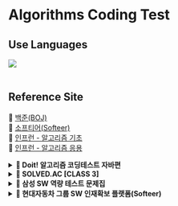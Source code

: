 # Algorithms Coding Test

## Use Languages

<img src="https://img.shields.io/badge/-Java-red?logo=Java&logoColor=white&style=flat-square"/></a>
<br><br>

## Reference Site

📝 [백준(BOJ)](https://www.acmicpc.net/) </br>
📝 [소프티어(Softeer)](https://softeer.ai/practice) </br>
📝 [인프런 - 알고리즘 기초](https://www.inflearn.com/course/%EC%9E%90%EB%B0%94-%EC%95%8C%EA%B3%A0%EB%A6%AC%EC%A6%98-%EB%AC%B8%EC%A0%9C%ED%92%80%EC%9D%B4-%EC%BD%94%ED%85%8C%EB%8C%80%EB%B9%84/dashboard) </br>
📝 [인프런 - 알고리즘 응용](https://www.inflearn.com/course/%EC%9E%90%EB%B0%94-%EC%BD%94%EB%94%A9%ED%85%8C%EC%8A%A4%ED%8A%B8-%EC%B5%9C%EC%8B%A0%EA%B8%B0%EC%B6%9C/dashboard) </br>


<details>
<summary><b> 🚀 Doit! 알고리즘 코딩테스트 자바편</b></summary>
<div>
<blockquote>
<details>
<summary>자료구조</summary>

| 분류          | 문제 번호 | 문제 이름                   | 링크                                              |
|--------------|--------|--------------------------|-------------------------------------------------|
| 배열과 리스트   | 001    | 숫자의 합 구하기              | [BOJ](https://www.acmicpc.net/problem/11720)    |
| 배열과 리스트   | 002    | 평균 구하기                  | [BOJ](https://www.acmicpc.net/problem/1546)    |
| 구간 합        | 003    | 구간 합 구하기                | [BOJ](https://www.acmicpc.net/problem/11659)  |
| 구간 합        | 004    | 구간 합 구하기2               | [BOJ](https://www.acmicpc.net/problem/11660) |
| 구간 합        | 005    | 나머지 합 구하기               | [BOJ](https://www.acmicpc.net/problem/10986) |
| 투 포인터      | 006    | 연속된 자연수의 합 구하기       | [BOJ](https://www.acmicpc.net/problem/2018)  |
| 투 포인터      | 007    | 주몽의 명령                   | [BOJ](https://www.acmicpc.net/problem/1940)  |
| 투 포인터      | 008    | '좋은 수'구하기               | [BOJ](https://www.acmicpc.net/problem/1253)  |
| 슬라이딩 윈도우 | 009    | DNA 비밀번호                 | [BOJ](https://www.acmicpc.net/problem/12891) |
| 슬라이딩 윈도우 | 010    | 최솟값 찾기                  | [BOJ](https://www.acmicpc.net/problem/11003) |
| 스택과 큐      | 011    | 스택 수열                    | [BOJ](https://www.acmicpc.net/problem/1874)  |
| 스택과 큐      | 012    | 오큰수 구하기                 | [BOJ](https://www.acmicpc.net/problem/17298) |
| 스택과 큐      | 013    | 카드 게임                    | [BOJ](https://www.acmicpc.net/problem/2164)  |
| 스택과 큐      | 014    | 절댓값 힙 구현하기              | [BOJ](https://www.acmicpc.net/problem/11286) |        

</details>

<details>
<summary>정렬</summary>

| 분류    | 문제 번호 | 문제 이름           | 링크                                          |
|-------|-------|-----------------|---------------------------------------------|
| 버블 정렬 | 015   | 수 정렬하기 1        | [BOJ](https://www.acmicpc.net/problem/2750) |
| 버블 정렬 | 016   | 버블 소트 프로그램 1    | [BOJ](https://www.acmicpc.net/problem/1377) |
| 선택 정렬 | 017   | 내림차순으로 자릿수 정렬하기 | [BOJ](https://www.acmicpc.net/problem/1427) |

</details>


</blockquote>
</div>
</details>

<details><summary><b> 🚀 SOLVED.AC [CLASS 3]</b></summary>
<div>
<blockquote>
  <ul>
    <li><a href='https://github.com/IToriginal/AlgorithmCT/blob/main/src/baekjoon/%EA%B7%B8%EB%9E%98%ED%94%84%EC%99%80%EC%88%9C%ED%9A%8C/%EB%B0%94%EC%9D%B4%EB%9F%AC%EC%8A%A4_2606/Main.java'>BOJ2606 - 바이러스</a> : 그래프 </li>
    <li><a href='https://github.com/IToriginal/AlgorithmCT/blob/main/src/solvedAc/class3/%EC%83%89%EC%A2%85%EC%9D%B4%EB%A7%8C%EB%93%A4%EA%B8%B0_2630/Main.java'>BOJ2630 - 색종이 만들기</a> : 분할 정복, 재귀 </li>
    <li><a href='https://github.com/IToriginal/AlgorithmCT/blob/main/src/baekjoon/%EA%B7%B8%EB%9E%98%ED%94%84%EC%99%80%EC%88%9C%ED%9A%8C/%EB%8B%A8%EC%A7%80%EB%B2%88%ED%98%B8%EB%B6%99%EC%9D%B4%EA%B8%B0_2667/Main.java'>BOJ2667 - 단지번호붙이기</a> : 그래프, BFS </li>
    <li><a href='https://github.com/IToriginal/AlgorithmCT/blob/main/src/solvedAc/class3/%ED%94%BC%EB%B3%B4%EB%82%98%EC%B9%98%ED%95%A8%EC%88%98_1003/Main.java'>BOJ1003 - 피보나치 함수</a> : 다이나믹 프로그래밍(DP) </li>
    <li><a href='https://github.com/IToriginal/AlgorithmCT/blob/main/src/solvedAc/class3/%ED%9A%8C%EC%9D%98%EC%8B%A4%EB%B0%B0%EC%A0%95_1931/Main.java'>BOJ1931 - 회의실 배정</a> : 그리디, 정렬 </li>
    <li><a href='https://github.com/IToriginal/AlgorithmCT/blob/main/src/solvedAc/class3/%EB%82%98%EB%8A%94%EC%95%BC%ED%8F%AC%EC%BC%93%EB%AA%AC%EB%A7%88%EC%8A%A4%ED%84%B0%EC%9D%B4%EB%8B%A4%EC%86%9C_1620/Main.java'>BOJ1620 - 나는야 포켓몬 마스터 이다솜</a> : 구현(자료구조, 해시맵) </li>
    <li><a href='https://github.com/IToriginal/AlgorithmCT/blob/main/src/solvedAc/class3/Z_1074/Main.java'>BOJ1074 - Z</a> : 분할 정복, 재귀 </li>
    <li><a href='https://www.acmicpc.net/problem/1107'>BOJ1107 - 리모컨</a> : 구현 </li>
  </ul>
</blockquote>
</div>
</details>

<details><summary><b> 🚀 삼성 SW 역량 테스트 문제집</b></summary>
<div>
<blockquote>
  <ul>
    <li><a href='https://github.com/IToriginal/AlgorithmCT/blob/main/src/baekjoon/%EC%82%BC%EC%84%B1A%ED%98%95/%EC%8B%9C%ED%97%98%EA%B0%90%EB%8F%85_13458/Main.java'>BOJ13458 - 시험 감독</a> : 수학, 사칙연산</li>
    <li><a href='https://github.com/IToriginal/AlgorithmCT/blob/main/src/baekjoon/%EC%82%BC%EC%84%B1A%ED%98%95/%EC%A3%BC%EC%82%AC%EC%9C%84%EA%B5%B4%EB%A6%AC%EA%B8%B0_14499/Main.java'>BOJ14499 - 주사위 굴리기</a> : 구현, 시뮬레이션 </li>
    <li><a href='https://github.com/IToriginal/AlgorithmCT/blob/main/src/baekjoon/%EC%82%BC%EC%84%B1A%ED%98%95/%ED%87%B4%EC%82%AC_14501/Main.java'>BOJ14501 - 퇴사</a> : 백트래킹(Backtracking)</li>
  </ul>
</blockquote>
</div>
</details>

<details><summary><b> 🚀 현대자동차 그룹 SW 인재확보 플랫폼(Softeer)</b></summary>
<div>
<blockquote>
  <ul>
    <li><a href='https://softeer.ai/practice/6283'>Level2 - 8단 변속기</a> : 구현</li>
    <li><a href='https://softeer.ai/practice/6280'>Level2 - 지도 자동 구축</a> : 구현</li>
    <li><a href='https://softeer.ai/practice/6282'>Level2 - 장애물 인식 프로그램</a> : BFS</li>
    <li><a href='https://softeer.ai/practice/6284'>Level2 - 바이러스</a> : 구현</li>
    <li><a href='https://softeer.ai/practice/6270'>Level2 - GBC</a> : 구현</li>
    <li><a href='https://softeer.ai/practice/6269'>Level2 - 비밀 메뉴</a> : 구현</li>
    <li><a href='https://softeer.ai/practice/6294'>Level3 - 성적평균</a> : 구현</li>
  </ul>
</blockquote>
</div>
</details>